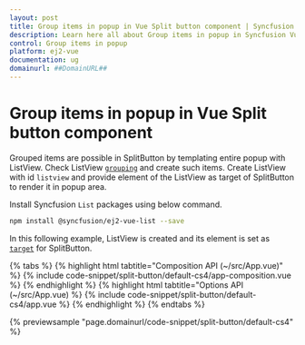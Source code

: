 ```yaml
---
layout: post
title: Group items in popup in Vue Split button component | Syncfusion
description: Learn here all about Group items in popup in Syncfusion Vue Split button component of Syncfusion Essential JS 2 and more.
control: Group items in popup 
platform: ej2-vue
documentation: ug
domainurl: ##DomainURL##
---
```


# Group items in popup in Vue Split button component

Grouped items are possible in SplitButton by templating entire popup with ListView. Check ListView [`grouping`](../../listview/grouping/#grouping) and create such items. Create ListView with id `listview` and provide element of the ListView as target of SplitButton to render it in popup area.

Install Syncfusion `List` packages using below command.

```bash
npm install @syncfusion/ej2-vue-list --save
```

In this following example, ListView is created and its element is set as [`target`](https://ej2.syncfusion.com/vue/documentation/api/split-button/#target) for SplitButton.

{% tabs %}
{% highlight html tabtitle="Composition API (~/src/App.vue)" %}
{% include code-snippet/split-button/default-cs4/app-composition.vue %}
{% endhighlight %}
{% highlight html tabtitle="Options API (~/src/App.vue) %}
{% include code-snippet/split-button/default-cs4/app.vue %}
{% endhighlight %}
{% endtabs %}
        
{% previewsample "page.domainurl/code-snippet/split-button/default-cs4" %}